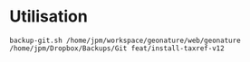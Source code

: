 # Utilisation

```
backup-git.sh /home/jpm/workspace/geonature/web/geonature /home/jpm/Dropbox/Backups/Git feat/install-taxref-v12
```